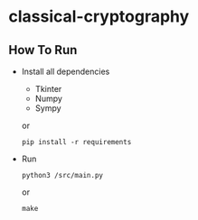 # classical-cryptography

## How To Run
* Install all dependencies
  - Tkinter
  - Numpy
  - Sympy 

  or  
    ```
    pip install -r requirements
    ```
* Run 
    ```
    python3 /src/main.py
    ```
    or
    ```
    make
    ```